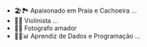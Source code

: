 - 🏖️🏞️ Apaixonado em Praia e Cachoeira ...
- 🎻🎶 Violinista ...
- 🌱📸 Fotografo amador 
- 👨‍💻📊 Aprendiz de Dados e Programação ...

<!---
Luissantan4/Luissantan4 is a ✨ special ✨ repository because its `README.md` (this file) appears on your GitHub profile.
You can click the Preview link to take a look at your changes.
--->
